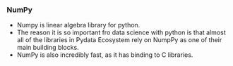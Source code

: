 
### NumPy
 - Numpy is linear algebra library for python.
 - The reason it is so important fro data science with python is that almost all of the libraries in Pydata Ecosystem rely on NumpPy as one of their main building blocks.
 - NumPy is also incredibly fast, as it has binding to C libraries.
